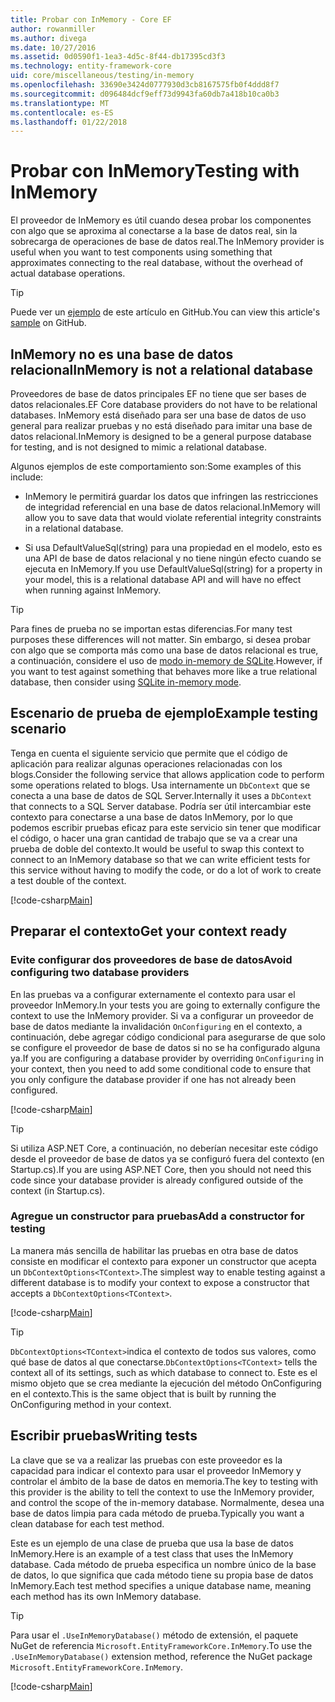 ```yaml
---
title: Probar con InMemory - Core EF
author: rowanmiller
ms.author: divega
ms.date: 10/27/2016
ms.assetid: 0d0590f1-1ea3-4d5c-8f44-db17395cd3f3
ms.technology: entity-framework-core
uid: core/miscellaneous/testing/in-memory
ms.openlocfilehash: 33690e3424d0777930d3cb8167575fb0f4ddd8f7
ms.sourcegitcommit: d096484dcf9eff73d9943fa60db7a418b10ca0b3
ms.translationtype: MT
ms.contentlocale: es-ES
ms.lasthandoff: 01/22/2018
---
```

# <a name="testing-with-inmemory"></a><span data-ttu-id="13b4c-102">Probar con InMemory</span><span class="sxs-lookup"><span data-stu-id="13b4c-102">Testing with InMemory</span></span>

<span data-ttu-id="13b4c-103">El proveedor de InMemory es útil cuando desea probar los componentes con algo que se aproxima al conectarse a la base de datos real, sin la sobrecarga de operaciones de base de datos real.</span><span class="sxs-lookup"><span data-stu-id="13b4c-103">The InMemory provider is useful when you want to test components using something that approximates connecting to the real database, without the overhead of actual database operations.</span></span>

> [!TIP]  
> <span data-ttu-id="13b4c-104">Puede ver un [ejemplo](https://github.com/aspnet/EntityFramework.Docs/tree/master/samples/core/Miscellaneous/Testing) de este artículo en GitHub.</span><span class="sxs-lookup"><span data-stu-id="13b4c-104">You can view this article's [sample](https://github.com/aspnet/EntityFramework.Docs/tree/master/samples/core/Miscellaneous/Testing) on GitHub.</span></span>

## <a name="inmemory-is-not-a-relational-database"></a><span data-ttu-id="13b4c-105">InMemory no es una base de datos relacional</span><span class="sxs-lookup"><span data-stu-id="13b4c-105">InMemory is not a relational database</span></span>

<span data-ttu-id="13b4c-106">Proveedores de base de datos principales EF no tiene que ser bases de datos relacionales.</span><span class="sxs-lookup"><span data-stu-id="13b4c-106">EF Core database providers do not have to be relational databases.</span></span> <span data-ttu-id="13b4c-107">InMemory está diseñado para ser una base de datos de uso general para realizar pruebas y no está diseñado para imitar una base de datos relacional.</span><span class="sxs-lookup"><span data-stu-id="13b4c-107">InMemory is designed to be a general purpose database for testing, and is not designed to mimic a relational database.</span></span>

<span data-ttu-id="13b4c-108">Algunos ejemplos de este comportamiento son:</span><span class="sxs-lookup"><span data-stu-id="13b4c-108">Some examples of this include:</span></span>
* <span data-ttu-id="13b4c-109">InMemory le permitirá guardar los datos que infringen las restricciones de integridad referencial en una base de datos relacional.</span><span class="sxs-lookup"><span data-stu-id="13b4c-109">InMemory will allow you to save data that would violate referential integrity constraints in a relational database.</span></span>

* <span data-ttu-id="13b4c-110">Si usa DefaultValueSql(string) para una propiedad en el modelo, esto es una API de base de datos relacional y no tiene ningún efecto cuando se ejecuta en InMemory.</span><span class="sxs-lookup"><span data-stu-id="13b4c-110">If you use DefaultValueSql(string) for a property in your model, this is a relational database API and will have no effect when running against InMemory.</span></span>

> [!TIP]  
> <span data-ttu-id="13b4c-111">Para fines de prueba no se importan estas diferencias.</span><span class="sxs-lookup"><span data-stu-id="13b4c-111">For many test purposes these differences will not matter.</span></span> <span data-ttu-id="13b4c-112">Sin embargo, si desea probar con algo que se comporta más como una base de datos relacional es true, a continuación, considere el uso de [modo in-memory de SQLite](sqlite.md).</span><span class="sxs-lookup"><span data-stu-id="13b4c-112">However, if you want to test against something that behaves more like a true relational database, then consider using [SQLite in-memory mode](sqlite.md).</span></span>

## <a name="example-testing-scenario"></a><span data-ttu-id="13b4c-113">Escenario de prueba de ejemplo</span><span class="sxs-lookup"><span data-stu-id="13b4c-113">Example testing scenario</span></span>

<span data-ttu-id="13b4c-114">Tenga en cuenta el siguiente servicio que permite que el código de aplicación para realizar algunas operaciones relacionadas con los blogs.</span><span class="sxs-lookup"><span data-stu-id="13b4c-114">Consider the following service that allows application code to perform some operations related to blogs.</span></span> <span data-ttu-id="13b4c-115">Usa internamente un `DbContext` que se conecta a una base de datos de SQL Server.</span><span class="sxs-lookup"><span data-stu-id="13b4c-115">Internally it uses a `DbContext` that connects to a SQL Server database.</span></span> <span data-ttu-id="13b4c-116">Podría ser útil intercambiar este contexto para conectarse a una base de datos InMemory, por lo que podemos escribir pruebas eficaz para este servicio sin tener que modificar el código, o hacer una gran cantidad de trabajo que se va a crear una prueba de doble del contexto.</span><span class="sxs-lookup"><span data-stu-id="13b4c-116">It would be useful to swap this context to connect to an InMemory database so that we can write efficient tests for this service without having to modify the code, or do a lot of work to create a test double of the context.</span></span>

[!code-csharp[Main](../../../../samples/core/Miscellaneous/Testing/BusinessLogic/BlogService.cs)]

## <a name="get-your-context-ready"></a><span data-ttu-id="13b4c-117">Preparar el contexto</span><span class="sxs-lookup"><span data-stu-id="13b4c-117">Get your context ready</span></span>

### <a name="avoid-configuring-two-database-providers"></a><span data-ttu-id="13b4c-118">Evite configurar dos proveedores de base de datos</span><span class="sxs-lookup"><span data-stu-id="13b4c-118">Avoid configuring two database providers</span></span>

<span data-ttu-id="13b4c-119">En las pruebas va a configurar externamente el contexto para usar el proveedor InMemory.</span><span class="sxs-lookup"><span data-stu-id="13b4c-119">In your tests you are going to externally configure the context to use the InMemory provider.</span></span> <span data-ttu-id="13b4c-120">Si va a configurar un proveedor de base de datos mediante la invalidación `OnConfiguring` en el contexto, a continuación, debe agregar código condicional para asegurarse de que solo se configure el proveedor de base de datos si no se ha configurado alguna ya.</span><span class="sxs-lookup"><span data-stu-id="13b4c-120">If you are configuring a database provider by overriding `OnConfiguring` in your context, then you need to add some conditional code to ensure that you only configure the database provider if one has not already been configured.</span></span>

[!code-csharp[Main](../../../../samples/core/Miscellaneous/Testing/BusinessLogic/BloggingContext.cs#OnConfiguring)]

> [!TIP]  
> <span data-ttu-id="13b4c-121">Si utiliza ASP.NET Core, a continuación, no deberían necesitar este código desde el proveedor de base de datos ya se configuró fuera del contexto (en Startup.cs).</span><span class="sxs-lookup"><span data-stu-id="13b4c-121">If you are using ASP.NET Core, then you should not need this code since your database provider is already configured outside of the context (in Startup.cs).</span></span>

### <a name="add-a-constructor-for-testing"></a><span data-ttu-id="13b4c-122">Agregue un constructor para pruebas</span><span class="sxs-lookup"><span data-stu-id="13b4c-122">Add a constructor for testing</span></span>

<span data-ttu-id="13b4c-123">La manera más sencilla de habilitar las pruebas en otra base de datos consiste en modificar el contexto para exponer un constructor que acepta un `DbContextOptions<TContext>`.</span><span class="sxs-lookup"><span data-stu-id="13b4c-123">The simplest way to enable testing against a different database is to modify your context to expose a constructor that accepts a `DbContextOptions<TContext>`.</span></span>

[!code-csharp[Main](../../../../samples/core/Miscellaneous/Testing/BusinessLogic/BloggingContext.cs#Constructors)]

> [!TIP]  
> <span data-ttu-id="13b4c-124">`DbContextOptions<TContext>`indica el contexto de todos sus valores, como qué base de datos al que conectarse.</span><span class="sxs-lookup"><span data-stu-id="13b4c-124">`DbContextOptions<TContext>` tells the context all of its settings, such as which database to connect to.</span></span> <span data-ttu-id="13b4c-125">Este es el mismo objeto que se crea mediante la ejecución del método OnConfiguring en el contexto.</span><span class="sxs-lookup"><span data-stu-id="13b4c-125">This is the same object that is built by running the OnConfiguring method in your context.</span></span>

## <a name="writing-tests"></a><span data-ttu-id="13b4c-126">Escribir pruebas</span><span class="sxs-lookup"><span data-stu-id="13b4c-126">Writing tests</span></span>

<span data-ttu-id="13b4c-127">La clave que se va a realizar las pruebas con este proveedor es la capacidad para indicar el contexto para usar el proveedor InMemory y controlar el ámbito de la base de datos en memoria.</span><span class="sxs-lookup"><span data-stu-id="13b4c-127">The key to testing with this provider is the ability to tell the context to use the InMemory provider, and control the scope of the in-memory database.</span></span> <span data-ttu-id="13b4c-128">Normalmente, desea una base de datos limpia para cada método de prueba.</span><span class="sxs-lookup"><span data-stu-id="13b4c-128">Typically you want a clean database for each test method.</span></span>

<span data-ttu-id="13b4c-129">Este es un ejemplo de una clase de prueba que usa la base de datos InMemory.</span><span class="sxs-lookup"><span data-stu-id="13b4c-129">Here is an example of a test class that uses the InMemory database.</span></span> <span data-ttu-id="13b4c-130">Cada método de prueba especifica un nombre único de la base de datos, lo que significa que cada método tiene su propia base de datos InMemory.</span><span class="sxs-lookup"><span data-stu-id="13b4c-130">Each test method specifies a unique database name, meaning each method has its own InMemory database.</span></span>

>[!TIP]
> <span data-ttu-id="13b4c-131">Para usar el `.UseInMemoryDatabase()` método de extensión, el paquete NuGet de referencia `Microsoft.EntityFrameworkCore.InMemory`.</span><span class="sxs-lookup"><span data-stu-id="13b4c-131">To use the `.UseInMemoryDatabase()` extension method, reference the NuGet package `Microsoft.EntityFrameworkCore.InMemory`.</span></span>

[!code-csharp[Main](../../../../samples/core/Miscellaneous/Testing/TestProject/InMemory/BlogServiceTests.cs)]

